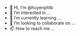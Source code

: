 - 👋 Hi, I’m @huyenphtb
- 👀 I’m interested in ...
- 🌱 I’m currently learning ...
- 💞️ I’m looking to collaborate on ...
- 📫 How to reach me ...

<!---
huyenphtb/huyenphtb is a ✨ special ✨ repository because its `README.md` (this file) appears on your GitHub profile.
You can click the Preview link to take a look at your changes.
--->
